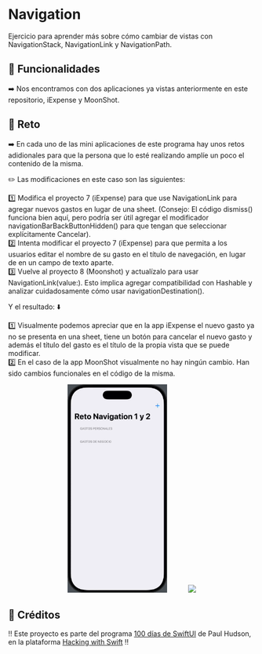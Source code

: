 # Navigation

Ejercicio para aprender más sobre cómo cambiar de vistas con NavigationStack, NavigationLink y NavigationPath.  

## 📱 Funcionalidades
➡️ Nos encontramos con dos aplicaciones ya vistas anteriormente en este repositorio, iExpense y MoonShot.  

## 🎯 Reto
➡️ En cada uno de las mini aplicaciones de este programa hay unos retos adidionales para que la persona que lo esté realizando amplíe un poco el contenido de la misma.  

✏️ Las modificaciones en este caso son las siguientes:  

1️⃣ Modifica el proyecto 7 (iExpense) para que use NavigationLink para agregar nuevos gastos en lugar de una sheet. (Consejo: El código dismiss() funciona bien aquí, pero podría ser útil agregar el modificador navigationBarBackButtonHidden() para que tengan que seleccionar explícitamente Cancelar).  
2️⃣ Intenta modificar el proyecto 7 (iExpense) para que permita a los usuarios editar el nombre de su gasto en el título de navegación, en lugar de en un campo de texto aparte.  
3️⃣ Vuelve al proyecto 8 (Moonshot) y actualízalo para usar NavigationLink(value:). Esto implica agregar compatibilidad con Hashable y analizar cuidadosamente cómo usar navigationDestination().  

Y el resultado: ⬇️  

1️⃣ Visualmente podemos apreciar que en la app iExpense el nuevo gasto ya no se presenta en una sheet, tiene un botón para cancelar el nuevo gasto y además el título del gasto es el título de la propia vista que se puede modificar.  
2️⃣ En el caso de la app MoonShot visualmente no hay ningún cambio. Han sido cambios funcionales en el código de la misma.  
<p align="center">
  <img src="RetoNavigationIExpense.gif" width="203">
  &nbsp;&nbsp;&nbsp;&nbsp;&nbsp;&nbsp;&nbsp;&nbsp;&nbsp;
  <img src="RetoNavigationMoonshot.gif" width="203">
</p>

## 📌 Créditos
‼️ Este proyecto es parte del programa [100 días de SwiftUI](https://www.hackingwithswift.com/100/swiftui) de Paul Hudson, en la plataforma [Hacking with Swift](https://www.hackingwithswift.com) ‼️